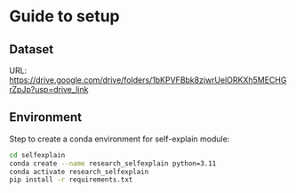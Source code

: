 # Guide to setup

## Dataset

URL: <https://drive.google.com/drive/folders/1bKPVFBbk8zjwrUelORKXh5MECHGrZpJp?usp=drive_link>

## Environment

Step to create a conda environment for self-explain module:

```bash
cd selfexplain
conda create --name research_selfexplain python=3.11
conda activate research_selfexplain
pip install -r requirements.txt


```
